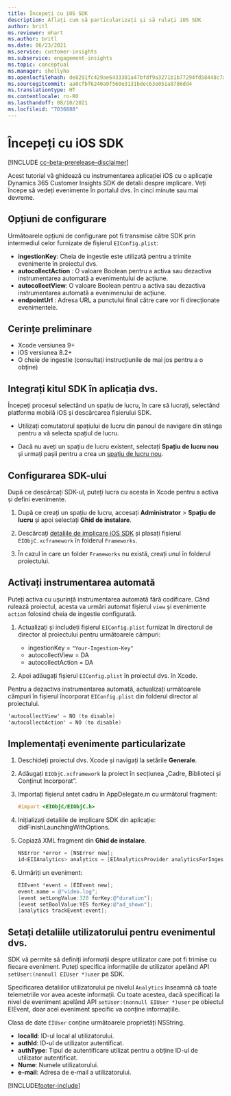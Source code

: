 ```yaml
---
title: Începeți cu iOS SDK
description: Aflați cum să particularizați și să rulați iOS SDK
author: britl
ms.reviewer: mhart
ms.author: britl
ms.date: 06/23/2021
ms.service: customer-insights
ms.subservice: engagement-insights
ms.topic: conceptual
ms.manager: shellyha
ms.openlocfilehash: de8291fc429ae6433301a47bfdf9a3271b1b77294fd58448c7aa6bd0783edc97
ms.sourcegitcommit: aa0cfbf6240a9f560e3131bdec63e051a8786dd4
ms.translationtype: HT
ms.contentlocale: ro-RO
ms.lasthandoff: 08/10/2021
ms.locfileid: "7036888"
---
```

# <a name="get-started-with-the-ios-sdk"></a>Începeți cu iOS SDK

[!INCLUDE [cc-beta-prerelease-disclaimer](includes/cc-beta-prerelease-disclaimer.md)]

Acest tutorial vă ghidează cu instrumentarea aplicației iOS cu o aplicație Dynamics 365 Customer Insights SDK de detalii despre implicare. Veți începe să vedeți evenimente în portalul dvs. în cinci minute sau mai devreme.

## <a name="configuration-options"></a>Opțiuni de configurare

Următoarele opțiuni de configurare pot fi transmise către SDK prin intermediul celor furnizate de fișierul `EIConfig.plist`:

- **ingestionKey**: Cheia de ingestie este utilizată pentru a trimite evenimente în proiectul dvs.
- **autocollectAction** : O valoare Boolean pentru a activa sau dezactiva instrumentarea automată a evenimentului de acțiune.
- **autocollectView**: O valoare Boolean pentru a activa sau dezactiva instrumentarea automată a evenimenului de acțiune.
- **endpointUrl** : Adresa URL a punctului final către care vor fi direcționate evenimentele.

## <a name="prerequisites"></a>Cerințe preliminare

- Xcode versiunea 9+
- iOS versiunea 8.2+
- O cheie de ingestie (consultați instrucțiunile de mai jos pentru a o obține)

## <a name="integrate-the-sdk-into-your-application"></a>Integrați kitul SDK în aplicația dvs.

Începeți procesul selectând un spațiu de lucru, în care să lucrați, selectând platforma mobilă iOS și descărcarea fișierului SDK.

- Utilizați comutatorul spațiului de lucru din panoul de navigare din stânga pentru a vă selecta spațiul de lucru.

- Dacă nu aveți un spațiu de lucru existent, selectați  **Spațiu de lucru nou** și urmați pașii pentru a crea un [spațiu de lucru nou](create-workspace.md).

## <a name="configure-the-sdk"></a>Configurarea SDK-ului

După ce descărcați SDK-ul, puteți lucra cu acesta în Xcode pentru a activa și defini evenimente.

1. După ce creați un spațiu de lucru, accesați **Administrator** > **Spațiu de lucru** și apoi selectați **Ghid de instalare**.

1. Descărcați [detaliile de implicare iOS SDK](https://download.pi.dynamics.com/sdk/EI-SDKs/ei-ios-sdk.zip) și plasați fișierul `EIObjC.xcframework` în folderul `Frameworks`.

1. În cazul în care un folder `Frameworks` nu există, creați unul în folderul proiectului.

## <a name="enable-auto-instrumentation"></a>Activați instrumentarea automată
 
Puteți activa cu ușurință instrumentarea automată fără codificare. Când rulează proiectul, acesta va urmări automat fișierul `view` și evenimente `action` folosind cheia de ingestie configurată. 

1. Actualizați și includeți fișierul `EIConfig.plist` furnizat în directorul de director al proiectului pentru următoarele câmpuri:
    - ingestionKey = `"Your-Ingestion-Key"`
    - autocollectView = DA
    - autocollectAction = DA

2. Apoi adăugați fișierul `EIConfig.plist` în proiectul dvs. în Xcode. 



Pentru a dezactiva instrumentarea automată, actualizați următoarele câmpuri în fișierul încorporat `EIConfig.plist` din folderul director al proiectului. 

```objectivec
'autocollectView' = NO (to disable)
'autocollectAction' = NO (to disable)
```


## <a name="implement-custom-events"></a>Implementați evenimente particularizate

1. Deschideți proiectul dvs. Xcode și navigați la setările **Generale**. 
1. Adăugați `EIObjC.xcframework` la proiect în secțiunea „Cadre, Biblioteci și Conținut încorporat”.

1. Importați fișierul antet cadru în AppDelegate.m cu următorul fragment:

    ```objectivec
    #import <EIObjC/EIObjC.h>
    ```

1. Inițializați detaliile de implicare SDK din aplicație: didFinishLaunchingWithOptions.
1. Copiază XML fragment din **Ghid de instalare**.

    ```objectivec
    NSError *error = [NSError new];
    id<EIIAnalytics> analytics = [EIAnalyticsProvider analyticsForIngestionKey:nil error:&error];
    ```

1. Urmăriți un eveniment:

    ```objectivec
    EIEvent *event = [EIEvent new];
    event.name = @"video.log";
    [event setLongValue:320 forKey:@"duration"];
    [event setBoolValue:YES forKey:@"ad_shown"];
    [analytics trackEvent:event];
    ```

## <a name="set-user-details-for-your-event"></a>Setați detaliile utilizatorului pentru evenimentul dvs.

SDK vă permite să definiți informații despre utilizator care pot fi trimise cu fiecare eveniment. Puteți specifica informațiile de utilizator apelând API `setUser:(nonnull EIUser *)user` pe SDK.

Specificarea detaliilor utilizatorului pe nivelul `Analytics` înseamnă că toate telemetriile vor avea aceste informații. Cu toate acestea, dacă specificați la nivel de eveniment apelând API `setUser:(nonnull EIUser *)user` pe obiectul EIEvent, doar acel eveniment specific va conține informațiile.

Clasa de date `EIUser` conține următoarele proprietăți NSString.

- **localId**: ID-ul local al utilizatorului.
- **authId**: ID-ul de utilizator autentificat.
- **authType**: Tipul de autentificare utilizat pentru a obține ID-ul de utilizator autentificat.
- **Nume**: Numele utilizatorului.
- **e-mail**: Adresa de e-mail a utilizatorului.


[!INCLUDE[footer-include](../includes/footer-banner.md)]
